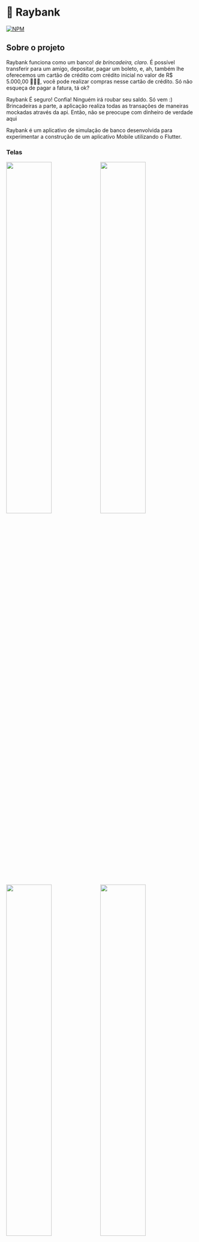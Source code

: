 # 🏦 Raybank
[![NPM](https://img.shields.io/npm/l/react)](https://github.com/Rayllanderson/raybank/blob/main/LICENSE) 

## Sobre o projeto

Raybank funciona como um banco! *de brincadeira, claro.* É possível  transferir para um amigo, depositar, pagar um boleto, 
e, ah, também lhe oferecemos um cartão de crédito com crédito inicial no valor de R$ 5.000,00 🤑🤑🤑, você pode realizar 
compras nesse cartão de crédito. Só não esqueça de pagar a fatura, tá ok? 

Raybank É seguro! Confia! Ninguém irá roubar seu saldo. Só vem :) Brincadeiras a parte, a aplicação realiza todas as 
transações de maneiras mockadas através da api. Então, não se preocupe com dinheiro de verdade aqui

Raybank é um aplicativo de simulação de banco desenvolvida para experimentar a construção de um aplicativo Mobile utilizando o Flutter. 


### Telas

<img src="https://user-images.githubusercontent.com/63964369/121674468-7b6c7300-ca88-11eb-9a04-c9eac58a6da8.png" width="49%"> <img src="https://user-images.githubusercontent.com/63964369/121675067-4876af00-ca89-11eb-9e0c-02520814aaef.png" width="49%">

<img src="https://user-images.githubusercontent.com/63964369/121675068-4876af00-ca89-11eb-887e-061b7757656e.png" width="49%"> <img src="https://user-images.githubusercontent.com/63964369/121675069-490f4580-ca89-11eb-8a24-a7a162ced021.png" width="49%">


Ah, toda transferência, depósito e pagamento, gera um extrato. Você pode conferi-los no saldo da conta ou no cartão de crédito

<img src="https://user-images.githubusercontent.com/63964369/121675065-47de1880-ca89-11eb-86ca-f2da137e5dd1.png" width="49%"> <img src="https://user-images.githubusercontent.com/63964369/121674465-7ad3dc80-ca88-11eb-9f0b-0abfa449b219.png" width="49%">





## 🛠 Tecnologias utilizadas
### :coffee: Back end
- [Java](https://www.oracle.com/br/java/)
- JPA / Hibernate
- [Spring Boot](https://spring.io/projects/spring-boot)
- [Spring Framework](https://spring.io/projects/spring-framework)
- [Spring Data JPA](https://spring.io/projects/spring-data-jpa) 
- [Spring Security](https://spring.io/projects/spring-security)
- [Maven](https://maven.apache.org/)

### 📱 Mobile
- [Flutter](https://flutter.dev/?gclsrc=ds&gclsrc=ds)
- [Dart](https://dart.dev/)


## :hammer: Implantação em produção
- Back end: Heroku
- Banco de dados: Postgresql

## 🚀 Como executar o projeto

### 🎲 Back end

Pré-requisitos: Java 11

```bash
# clonar repositório
git clone https://github.com/Rayllanderson/raybank

# entrar na pasta do projeto
cd api

# executar o projeto
./mvnw spring-boot:run
```

### 🧭 Mobile

Pré-requisitos: Dispositivo móvel android e ou flutter instalado em sua máquina

Instale o [apk](https://drive.google.com/file/d/1AYUgURkTkrlTIkiXiZOhcgc6zIXZegnh/view?usp=sharing) e pronto!

Caso queira buildar seu próprio apk, siga os passos: (flutter sdk é necessário)

```bash

#entrar na pasta do projeto
cd mobile

#buildar o apk
flutter build apk

#após o build, ele ficará na pasta mobile\build\app\outputs\apk\release
```

## ❓ Como contribuir para o projeto

1. Faça um **fork** do projeto.
2. Crie uma nova branch com as suas alterações: `git checkout -b my-feature`
3. Salve as alterações e crie uma mensagem de commit contando o que você fez: `git commit -m "feature: My new feature"`
4. Envie as suas alterações: `git push origin my-feature`
> Caso tenha alguma dúvida confira este [guia de como contribuir no GitHub](https://github.com/firstcontributions/first-contributions)


## 📝 Licença

Este projeto esta sobe a licença MIT.

Rayllanderson Gonçalves Rodrigues

https://www.linkedin.com/in/rayllanderson/
